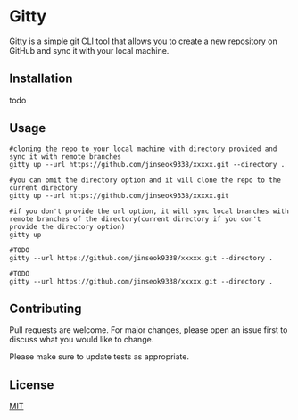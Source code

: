 # Gitty

Gitty is a simple git CLI tool that allows you to create a new repository on GitHub and sync it with your local machine.

## Installation

todo

## Usage

```
#cloning the repo to your local machine with directory provided and sync it with remote branches
gitty up --url https://github.com/jinseok9338/xxxxx.git --directory .
```
```
#you can omit the directory option and it will clone the repo to the current directory
gitty up --url https://github.com/jinseok9338/xxxxx.git 
```

```
#if you don't provide the url option, it will sync local branches with remote branches of the directory(current directory if you don't provide the directory option) 
gitty up
```

```
#TODO
gitty --url https://github.com/jinseok9338/xxxxx.git --directory .
```

```
#TODO
gitty --url https://github.com/jinseok9338/xxxxx.git --directory .
```


## Contributing

Pull requests are welcome. For major changes, please open an issue first
to discuss what you would like to change.

Please make sure to update tests as appropriate.

## License

[MIT](https://choosealicense.com/licenses/mit/)